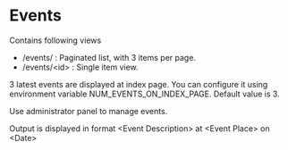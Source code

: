 # Events

Contains following views
* /events/ : Paginated list, with 3 items per page.
* /events/\<id> : Single item view.

3 latest events are displayed at index page. You can configure it using
environment variable NUM_EVENTS_ON_INDEX_PAGE. Default value is 3.

Use administrator panel to manage events.

Output is displayed in format \<Event Description> at \<Event Place> on \<Date>
